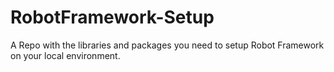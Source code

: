 # RobotFramework-Setup
A Repo with the libraries and packages you need to setup Robot Framework on your local environment. 
